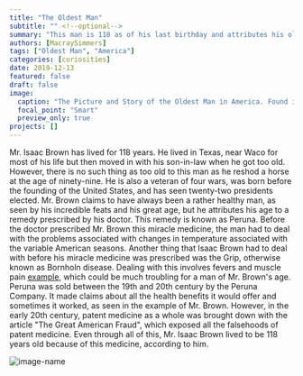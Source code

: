 ```yaml
---
title: "The Oldest Man"
subtitle: "" <!--optional-->
summary: "This man is 118 as of his last birthday and attributes his old age to Pe-ru-ns"
authors: [MacraySimmers]
tags: ["Oldest Man", "America"]
categories: [curiosities]
date: 2019-12-13
featured: false
draft: false
image:
  caption: "The Picture and Story of the Oldest Man in America. Found in September 21, 1907"
  focal_point: "Smart"
  preview_only: true
projects: []
---
```

Mr. Isaac Brown has lived for 118 years. He lived in Texas, near Waco for most of his life but then moved in with his son-in-law when he got too old. However, there is no such thing as too old to this man as he reshod a horse at the age of ninety-nine. He is also a veteran of four wars, was born before the founding of the United States, and has seen twenty-two presidents elected. Mr. Brown claims to have always been a rather healthy man, as seen by his incredible feats and his great age, but he attributes his age to a remedy prescribed by his doctor. This remedy is known as Peruna. Before the doctor prescribed Mr. Brown this miracle medicine, the man had to deal with the problems associated with changes in temperature associated with the variable American seasons. Another thing that Isaac Brown had to deal with before his miracle medicine was prescribed was the Grip, otherwise known as Bornholn disease. Dealing with this involves fevers and muscle pain [example](https://www.sciencedirect.com/topics/medicine-and-dentistry/bornholm-disease), which could be much troubling for a man of Mr. Brown's age. Peruna was sold between the 19th and 20th century by the Peruna Company. It made claims about all the health benefits it would offer and sometimes it worked, as seen in the example of Mr. Brown. However, in the early 20th century, patent medicine as a whole was brought down with the article "The Great American Fraud", which exposed all the falsehoods of patent medicine. Even through all of this, Mr. Isaac Brown lived to be 118 years old because of this medicine, according to him.

![image-name](OldestManPic.png "OldestManPic")

